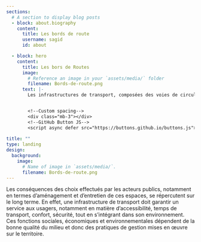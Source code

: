 ```yaml
---
sections:
  # A section to display blog posts
  - block: about.biography
    content:
      title: Les bords de route
      username: sagid
      id: about

  - block: hero
    content:
      title: Les bors de Routes
      image:
        # Reference an image in your `assets/media/` folder
        filename: Bords-de-route.png
      text: |-
        Les infrastructures de transport, composées des voies de circulation et de leurs dépendances vertes, sont au cœur des préoccupations liées au développement durable des territoires. Elles impliquent simultanément des sujets liés à la préservation de l’environnement, ainsi que des éléments d’ordre économique associés au transport, à la sécurité routière et au cadre de vie entre autres.


        <!--Custom spacing-->
        <div class="mb-3"></div>
        <!--GitHub Button JS-->
        <script async defer src="https://buttons.github.io/buttons.js"></script>
        
title: ""
type: landing
design:
  background:
    image:
      # Name of image in `assets/media/`.
      filename: Bords-de-route.png
---
```




Les conséquences des choix effectués par les acteurs publics, notamment en termes d’aménagement et d’entretien de ces espaces, se répercutent sur le long terme. En effet, une infrastructure de transport doit garantir un service aux usagers, notamment en matière d’accessibilité, temps de transport, confort, sécurité, tout en s’intégrant dans son environnement. 
Ces fonctions sociales, économiques et environnementales dépendent de la bonne qualité du milieu et donc des pratiques de gestion mises en œuvre sur le territoire.